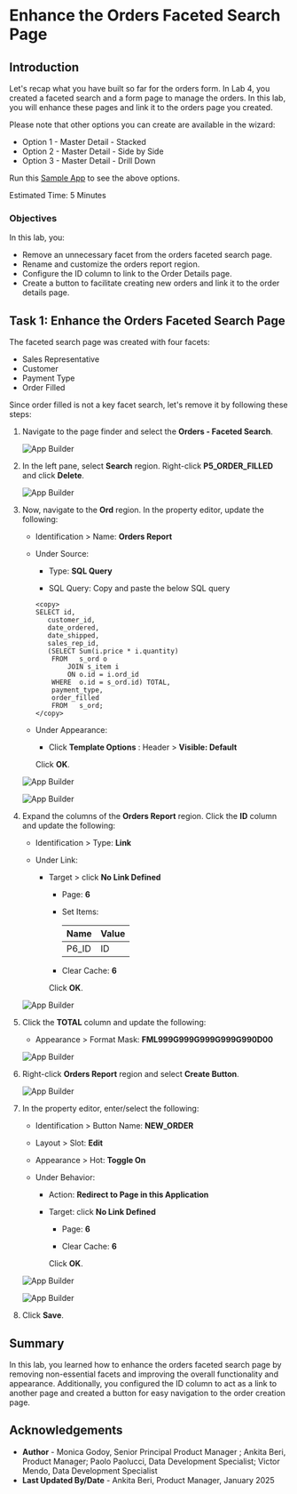 # Enhance the Orders Faceted Search Page

## Introduction

Let's recap what you have built so far for the orders form. In Lab 4, you created a faceted search and a form page to manage the orders. In this lab, you will enhance these pages and link it to the orders page you created.

Please note that other options you can create are available in the wizard:

- Option 1 - Master Detail - Stacked
- Option 2 - Master Detail - Side by Side
- Option 3 - Master Detail - Drill Down

Run this [Sample App](https://apex.oracle.com/go/forms2apex-app) to see the above options.

Estimated Time: 5 Minutes

### Objectives

In this lab, you:

- Remove an unnecessary facet from the orders faceted search page.
- Rename and customize the orders report region.
- Configure the ID column to link to the Order Details page.
- Create a button to facilitate creating new orders and link it to the order details page.

## Task 1: Enhance the Orders Faceted Search Page

The faceted search page was created with four facets:

- Sales Representative
- Customer
- Payment Type
- Order Filled

Since order filled is not a key facet search, let's remove it by following these steps:

1. Navigate to the page finder and select the **Orders - Faceted Search**.

    ![App Builder](images/navigate-to-5.png " ")

2. In the left pane, select **Search** region. Right-click **P5\_ORDER\_FILLED** and click **Delete**.

    ![App Builder](images/del-ord-filled.png " ")

3. Now, navigate to the **Ord** region. In the property editor, update the following:

    - Identification > Name: **Orders Report**

    - Under Source:

        - Type: **SQL Query**

        - SQL Query: Copy and paste the below SQL query

        ```
        <copy>
        SELECT id,
           customer_id,
           date_ordered,
           date_shipped,
           sales_rep_id,
           (SELECT Sum(i.price * i.quantity)
            FROM   s_ord o
                JOIN s_item i
                ON o.id = i.ord_id
            WHERE  o.id = s_ord.id) TOTAL,
            payment_type,
            order_filled
            FROM   s_ord;
        </copy>
        ```

    - Under Appearance:

        - Click **Template Options** : Header > **Visible: Default**

        Click **OK**.

    ![App Builder](images/ords-report.png " ")

    ![App Builder](images/order-report-region1.png " ")

4. Expand the columns of the **Orders Report** region. Click the **ID** column and update the following:

    - Identification > Type: **Link**

    - Under Link:

        - Target > click **No Link Defined**

            - Page: **6**

            - Set Items:

              |Name | Value |
              | ---| ------ |
              |P6\_ID | ID  |

            - Clear Cache: **6**

            Click **OK**.

    ![App Builder](images/link.png " ")

5. Click the **TOTAL** column and update the following:

    - Appearance > Format Mask: **FML999G999G999G999G990D00**

    ![App Builder](images/total-column.png " ")

6. Right-click **Orders Report** region and select **Create Button**.

    ![App Builder](images/create-btn.png " ")

7. In the property editor, enter/select the following:

    - Identification > Button Name: **NEW_ORDER**

    - Layout > Slot: **Edit**

    - Appearance > Hot: **Toggle On**

    - Under Behavior:

        - Action: **Redirect to Page in this Application**

        - Target: click **No Link Defined**

            - Page: **6**

            - Clear Cache: **6**

            Click **OK**.

    ![App Builder](images/new-order-btn.png " ")

    ![App Builder](images/redirect-btn1.png " ")

8. Click **Save**.

## Summary

In this lab, you learned how to enhance the orders faceted search page by removing non-essential facets and improving the overall functionality and appearance. Additionally, you configured the ID column to act as a link to another page and created a button for easy navigation to the order creation page.

## Acknowledgements

- **Author** - Monica Godoy, Senior Principal Product Manager ; Ankita Beri, Product Manager; Paolo Paolucci, Data Development Specialist; Victor Mendo, Data Development Specialist
- **Last Updated By/Date** - Ankita Beri, Product Manager, January 2025
